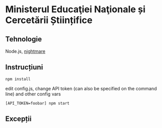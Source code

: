 # Ministerul Educaţiei Naţionale și Cercetării Științifice

## Tehnologie

Node.js, [nightmare](http://www.nightmarejs.org/)

## Instrucțiuni

```
npm install
```

edit config.js, change API token (can also be specified on the command line) and other config vars

```
[API_TOKEN=foobar] npm start
```

## Excepții
